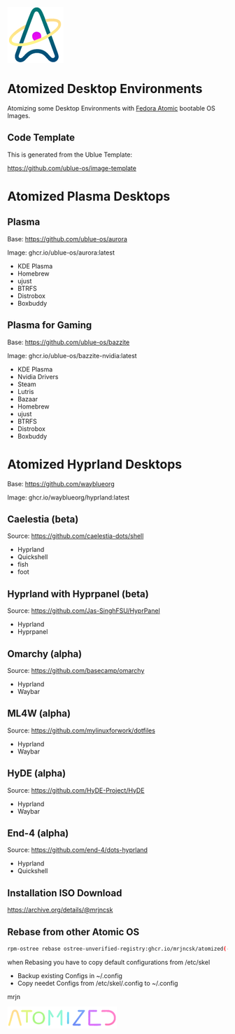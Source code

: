 ![Logo](Data/atomized/usr/share/atomized/Logo.png)

# Atomized Desktop Environments

Atomizing some Desktop Environments with [Fedora Atomic](https://fedoraproject.org/atomic-desktops) bootable OS Images.

## Code Template

This is generated from the Ublue Template:

https://github.com/ublue-os/image-template

# Atomized Plasma Desktops

## Plasma

Base: https://github.com/ublue-os/aurora

Image: ghcr.io/ublue-os/aurora:latest

- KDE Plasma
- Homebrew
- ujust
- BTRFS
- Distrobox
- Boxbuddy

## Plasma for Gaming

Base: https://github.com/ublue-os/bazzite

Image: ghcr.io/ublue-os/bazzite-nvidia:latest

- KDE Plasma
- Nvidia Drivers
- Steam
- Lutris
- Bazaar
- Homebrew
- ujust
- BTRFS
- Distrobox
- Boxbuddy

# Atomized Hyprland Desktops

Base: https://github.com/wayblueorg

Image: ghcr.io/wayblueorg/hyprland:latest

## Caelestia (beta)

Source: https://github.com/caelestia-dots/shell

- Hyprland
- Quickshell
- fish
- foot

## Hyprland with Hyprpanel (beta)

Source: https://github.com/Jas-SinghFSU/HyprPanel

- Hyprland
- Hyprpanel

## Omarchy (alpha)

Source: https://github.com/basecamp/omarchy

- Hyprland
- Waybar

## ML4W (alpha)

Source: https://github.com/mylinuxforwork/dotfiles

- Hyprland
- Waybar

## HyDE (alpha)

Source: https://github.com/HyDE-Project/HyDE

- Hyprland
- Waybar

## End-4 (alpha)

Source: https://github.com/end-4/dots-hyprland

- Hyprland
- Quickshell

## Installation ISO Download

https://archive.org/details/@mrjncsk

## Rebase from other Atomic OS

```bash
rpm-ostree rebase ostree-unverified-registry:ghcr.io/mrjncsk/atomized(-desktop)(-nvidia)
```

when Rebasing you have to copy default configurations from /etc/skel
- Backup existing Configs in ~/.config
- Copy needet Configs from /etc/skel/.config to ~/.config

mrjn

![Title](Data/atomized/usr/share/atomized/Title.png)
